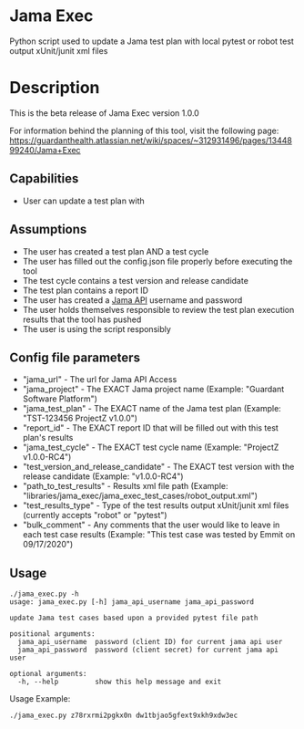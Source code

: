 # Jama Exec
Python script used to update a Jama test plan with local pytest or robot test output xUnit/junit xml files

# Description
This is the beta release of Jama Exec version 1.0.0 

For information behind the planning of this tool, visit the following page:
https://guardanthealth.atlassian.net/wiki/spaces/~312931496/pages/1344899240/Jama+Exec

## Capabilities
- User can update a test plan with 

## Assumptions
- The user has created a test plan AND a test cycle
- The user has filled out the config.json file properly before executing the tool
- The test cycle contains a test version and release candidate 
- The test plan contains a report ID
- The user has created a [Jama API](https://guardanthealth.atlassian.net/wiki/spaces/BSQT/pages/1090033920/How+to+create+a+Jama+API+username+and+password) username and password
- The user holds themselves responsible to review the test plan execution results that the tool has pushed
- The user is using the script responsibly 

## Config file parameters
- "jama_url" - The url for Jama API Access
- "jama_project" - The EXACT Jama project name (Example: "Guardant Software Platform")
- "jama_test_plan" - The EXACT name of the Jama test plan (Example: "TST-123456 ProjectZ v1.0.0")
- "report_id" - The EXACT report ID that will be filled out with this test plan's results 
- "jama_test_cycle" - The EXACT test cycle name (Example: "ProjectZ v1.0.0-RC4")
- "test_version_and_release_candidate" - The EXACT test version with the release candidate (Example: "v1.0.0-RC4")
- "path_to_test_results" - Results xml file path (Example: "libraries/jama_exec/jama_exec_test_cases/robot_output.xml")
- "test_results_type" - Type of the test results output xUnit/junit xml files (currently accepts "robot" or "pytest")
- "bulk_comment" - Any comments that the user would like to leave in each test case results 
(Example: "This test case was tested by Emmit on 09/17/2020")

## Usage
```
./jama_exec.py -h
usage: jama_exec.py [-h] jama_api_username jama_api_password

update Jama test cases based upon a provided pytest file path

positional arguments:
  jama_api_username  password (client ID) for current jama api user
  jama_api_password  password (client secret) for current jama api user

optional arguments:
  -h, --help         show this help message and exit
```

Usage Example:
```
./jama_exec.py z78rxrmi2pgkx0n dw1tbjao5gfext9xkh9xdw3ec
```
